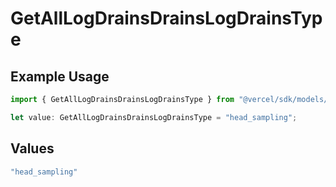 # GetAllLogDrainsDrainsLogDrainsType

## Example Usage

```typescript
import { GetAllLogDrainsDrainsLogDrainsType } from "@vercel/sdk/models/getalllogdrainsop.js";

let value: GetAllLogDrainsDrainsLogDrainsType = "head_sampling";
```

## Values

```typescript
"head_sampling"
```
